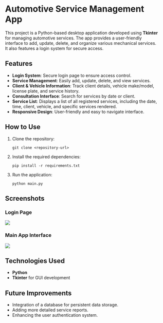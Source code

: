 # Automotive Service Management App

This project is a Python-based desktop application developed using **Tkinter** for managing automotive services. The app provides a user-friendly interface to add, update, delete, and organize various mechanical services. It also features a login system for secure access.

## Features

- **Login System**: Secure login page to ensure access control.
- **Service Management**: Easily add, update, delete, and view services.
- **Client & Vehicle Information**: Track client details, vehicle make/model, license plate, and service history.
- **Consultation Interface**: Search for services by date or client.
- **Service List**: Displays a list of all registered services, including the date, time, client, vehicle, and specific services rendered.
- **Responsive Design**: User-friendly and easy to navigate interface.

## How to Use

1. Clone the repository:
    ```
    git clone <repository-url>
    ```
2. Install the required dependencies:
    ```
    pip install -r requirements.txt
    ```
3. Run the application:
    ```
    python main.py
    ```

## Screenshots
### Login Page
<img src="https://github.com/Rui-Pedro-Pires/ServiceAdder/blob/main/login_page.png">

### Main App Interface
<img src="https://github.com/Rui-Pedro-Pires/ServiceAdder/blob/main/main_app.png">

## Technologies Used

- **Python**
- **Tkinter** for GUI development

## Future Improvements

- Integration of a database for persistent data storage.
- Adding more detailed service reports.
- Enhancing the user authentication system.
